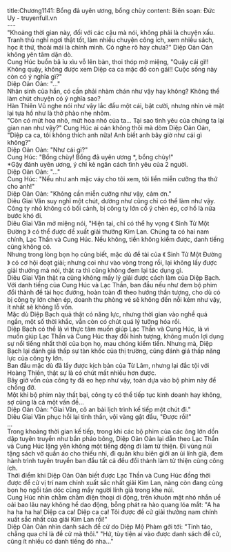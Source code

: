 title:Chương1141: Bổng đả uyên ương, bổng chùy
content:
Biên soạn: Đức Uy - truyenfull.vn<br>---<br>"Khoảng thời gian này, đối với các cậu mà nói, không phải là chuyện xấu. Tranh thủ nghỉ ngơi thật tốt, làm nhiều chuyện công ích, xem nhiều sách, học ít thứ, thoải mái là chính mình. Có nghe rõ hay chưa?" Diệp Oản Oản không yên tâm dặn dò.<br>Cung Húc buồn bã ỉu xìu vỗ lên bàn, thoi thóp mở miệng, "Quậy cái gì!! Không quậy, không được xem Diệp ca ca mặc đồ con gái!! Cuộc sống này còn có ý nghĩa gì?"<br>Diệp Oản Oản: "..."<br>Nhân sinh của hắn, có cần phải nhàm chán như vậy hay không? Không thể làm chút chuyện có ý nghĩa sao?<br>Hàn Thiên Vũ nghe nói như vậy lắc đầu một cái, bật cười, nhưng nhìn vẻ mặt lại tựa hồ như là thở phào nhẹ nhõm.<br>"Còn có mứt hoa nhỏ, mứt hoa nhỏ của ta... Tại sao tình yêu của chúng ta lại gian nan như vậy?" Cung Húc ai oán không thôi mà dòm Diệp Oản Oản, "Diệp ca ca, tôi không thích anh nữa! Anh biết anh bây giờ như cái gì không?"<br>Diệp Oản Oản: "Như cái gì?"<br>Cung Húc: "Bổng chùy! Bổng đả uyên ương *, bổng chùy!"<br>*Gậy đánh uyên ương, ý chỉ kẻ ngăn cách tình yêu của 2 người.<br>Diệp Oản Oản: "..."<br>Cung Húc: "Nếu như anh mặc váy cho tôi xem, tôi liền miễn cưỡng tha thứ cho anh!"<br>Diệp Oản Oản: "Không cần miễn cưỡng như vậy, cảm ơn."<br>Diêu Giai Văn suy nghĩ một chút, dường như cũng chỉ có thể làm như vậy.<br>Công ty nhỏ không có bối cảnh, bị công ty lớn cố ý chèn ép, cơ hồ là nửa bước khó đi.<br>Diêu Giai Văn mở miệng nói, "Hiện tại, chỉ có thể hy vọng 《 Sinh Tử Một Đường 》 có thể được đề xuất giải thưởng Kim Lan. Chúng ta có hai nam chính, Lạc Thần và Cung Húc. Nếu không, tiền không kiếm được, danh tiếng cũng không có.<br>Nhưng trong lòng bọn họ cũng biết, mặc dù đề tài của 《 Sinh Tử Một Đường 》 có cơ hội đoạt giải; nhưng coi như vào vòng trong rồi, lại không lấy được giải thưởng mà nói, thật ra thì cũng không đem lại tác dụng gì.<br>Diêu Giai Văn thật ra cũng không mấy lý giải được cách làm của Diệp Bạch.<br>Với danh tiếng của Cung Húc và Lạc Thần, ban đầu nếu như đem bộ phim đổi thành đề tài học đường, hoàn toàn đi theo hướng thần tượng, cho dù có bị công ty lớn chèn ép, doanh thu phòng vé sẽ không đến nỗi kém như vậy, ít nhất sẽ không lỗ vốn.<br>Mặc dù Diệp Bạch quả thật có năng lực, nhưng thời gian vào nghề quá ngắn, một số thời khắc, vẫn còn có chút quá lý tưởng hóa rồi.<br>Diệp Bạch có thể là vì thực tâm muốn giúp Lạc Thần và Cung Húc, là vì muốn giúp Lạc Thần và Cung Húc thay đổi hình tượng, không muốn lợi dụng sự nổi tiếng nhất thời của bọn họ, mau chóng kiếm tiền. Nhưng mà, Diệp Bạch lại đánh giá thấp sự tàn khốc của thị trường, cũng đánh giá thấp năng lực của công ty lớn.<br>Ban đầu mặc dù đã lấy được kịch bản của Từ Lâm, nhưng lại đắc tội với Hoàng Thiên, thật sự là có chút mất nhiều hơn được.<br>Bây giờ vốn của công ty đã eo hẹp như vậy, toàn dựa vào bộ phim này để chống đỡ.<br>Một khi bộ phim này thất bại, công ty có thể tiếp tục kinh doanh hay không, sợ cũng là cả một vấn đề…<br>Diệp Oản Oản: "Giai Văn, cô an bài lịch trình kế tiếp một chút đi."<br>Diêu Giai Văn phục hồi lại tinh thần, vội vàng gật đầu, "Được rồi!"<br>...<br>Trong khoảng thời gian kế tiếp, trong khi các bộ phim của các ông lớn dồn dập tuyên truyền như bắn pháo bông, Diệp Oản Oản lại dẫn theo Lạc Thần và Cung Húc lặng yên không một tiếng động đi làm từ thiện. Đi vùng núi tặng sách vở quần áo cho thiếu nhi, đi quân khu biên giới an ủi lính già, đem hành trình tuyên truyền ban đầu tất cả đều đổi thành làm từ thiện cùng công ích.<br>Thời điểm khi Diệp Oản Oản biết được Lạc Thần và Cung Húc đồng thời được đề cử vị trí nam chính xuất sắc nhất giải Kim Lan, nàng còn đang cùng bọn họ ngồi tán dóc cùng mấy người lính già trong khe núi.<br>Cung Húc nhìn chằm chằm điện thoại di động, trên khuôn mặt nhỏ nhắn uể oải bao lâu nay không hề dao động, bỗng phát ra hào quang lóa mắt: "A ha ha ha ha ha! Diệp ca ca! Diệp ca ca! Tôi được đề cử giải thưởng nam chính xuất sắc nhất của giải Kim Lan rồi!"<br>Diệp Oản Oản nhìn danh sách đề cử do Diệp Mộ Phàm gởi tới: "Tỉnh táo, chẳng qua chỉ là đề cử mà thôi." "Hứ, tùy tiện ai vào được danh sách đề cử, cũng ít nhiều có danh tiếng đó nha..."
